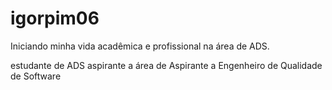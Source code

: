 # igorpim06
Iniciando minha vida acadêmica e profissional na área de ADS.
<html> 
<head> 
  
</head>
<boddy> <title> Igor santos pimentel de oliveira </title>
<subtitle> estudante de ADS aspirante a área de Aspirante a Engenheiro de Qualidade de Software</subtitle>
   
</boddy>

</html>
